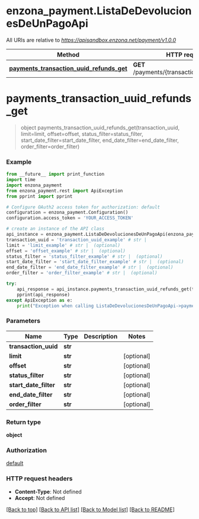 # enzona_payment.ListaDeDevolucionesDeUnPagoApi

All URIs are relative to *https://apisandbox.enzona.net/payment/v1.0.0*

Method | HTTP request | Description
------------- | ------------- | -------------
[**payments_transaction_uuid_refunds_get**](ListaDeDevolucionesDeUnPagoApi.md#payments_transaction_uuid_refunds_get) | **GET** /payments/{transaction_uuid}/refunds | 


# **payments_transaction_uuid_refunds_get**
> object payments_transaction_uuid_refunds_get(transaction_uuid, limit=limit, offset=offset, status_filter=status_filter, start_date_filter=start_date_filter, end_date_filter=end_date_filter, order_filter=order_filter)



### Example
```python
from __future__ import print_function
import time
import enzona_payment
from enzona_payment.rest import ApiException
from pprint import pprint

# Configure OAuth2 access token for authorization: default
configuration = enzona_payment.Configuration()
configuration.access_token = 'YOUR_ACCESS_TOKEN'

# create an instance of the API class
api_instance = enzona_payment.ListaDeDevolucionesDeUnPagoApi(enzona_payment.ApiClient(configuration))
transaction_uuid = 'transaction_uuid_example' # str | 
limit = 'limit_example' # str |  (optional)
offset = 'offset_example' # str |  (optional)
status_filter = 'status_filter_example' # str |  (optional)
start_date_filter = 'start_date_filter_example' # str |  (optional)
end_date_filter = 'end_date_filter_example' # str |  (optional)
order_filter = 'order_filter_example' # str |  (optional)

try:
    api_response = api_instance.payments_transaction_uuid_refunds_get(transaction_uuid, limit=limit, offset=offset, status_filter=status_filter, start_date_filter=start_date_filter, end_date_filter=end_date_filter, order_filter=order_filter)
    pprint(api_response)
except ApiException as e:
    print("Exception when calling ListaDeDevolucionesDeUnPagoApi->payments_transaction_uuid_refunds_get: %s\n" % e)
```

### Parameters

Name | Type | Description  | Notes
------------- | ------------- | ------------- | -------------
 **transaction_uuid** | **str**|  | 
 **limit** | **str**|  | [optional] 
 **offset** | **str**|  | [optional] 
 **status_filter** | **str**|  | [optional] 
 **start_date_filter** | **str**|  | [optional] 
 **end_date_filter** | **str**|  | [optional] 
 **order_filter** | **str**|  | [optional] 

### Return type

**object**

### Authorization

[default](../README.md#default)

### HTTP request headers

 - **Content-Type**: Not defined
 - **Accept**: Not defined

[[Back to top]](#) [[Back to API list]](../README.md#documentation-for-api-endpoints) [[Back to Model list]](../README.md#documentation-for-models) [[Back to README]](../README.md)

